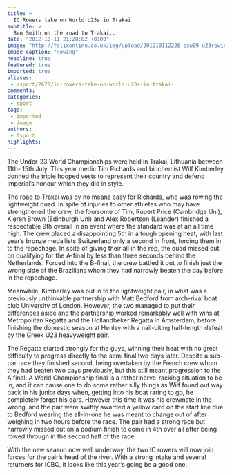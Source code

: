 ```yaml
---
title: >
  IC Rowers take on World U23s in Trakai
subtitle: >
  Ben Smith on the road to Trakai...
date: "2012-10-11 21:28:02 +0100"
image: "http://felixonline.co.uk/img/upload/201210112226-csw09-u23rowing1.jpg"
image_caption: "Rowing"
headline: true
featured: true
imported: true
aliases:
 - /sport/2678/ic-rowers-take-on-world-u23s-in-trakai-
comments:
categories:
 - sport
tags:
 - imported
 - image
authors:
 - fsport
highlights:
---
```


The Under-23 World Championships were held in Trakai, Lithuania between 11th- 15th July. This year medic Tim Richards and biochemist Wilf Kimberley donned the triple hooped vests to represent their country and defend Imperial’s honour which they did in style.

The road to Trakai was by no means easy for Richards, who was rowing the lightweight quad. In spite of injuries to other athletes who may have strengthened the crew, the foursome of Tim, Rupert Price (Cambridge Uni), Kieren Brown (Edinburgh Uni) and Alex Robertson (Leander) finished a respectable 9th overall in an event where the standard was at an all time high. The crew placed a disappointing 5th in a tough opening heat, with last year’s bronze medallists Switzerland only a second in front, forcing them in to the repechage. In spite of giving their all in the rep, the quad missed out on qualifying for the A-final by less than three seconds behind the Netherlands. Forced into the B-final, the crew battled it out to finish just the wrong side of the Brazilians whom they had narrowly beaten the day before in the repechage.

Meanwhile, Kimberley was put in to the lightweight pair, in what was a previously unthinkable partnership with Matt Bedford from arch-rival boat club University of London. However, the two managed to put their differences aside and the partnership worked remarkably well with wins at Metropolitan Regatta and the Hollandbeker Regatta in Amsterdam, before finishing the domestic season at Henley with a nail-biting half-length defeat by the Greek U23 heavyweight pair.

The Regatta started strongly for the guys, winning their heat with no great difficulty to progress directly to the semi final two days later. Despite a sub-par race they finished second, being overtaken by the French crew whom they had beaten two days previously, but this still meant progression to the A final. A World Championship final is a rather nerve-racking situation to be in, and it can cause one to do some rather silly things as Wilf found out way back in his junior days when, getting into his boat raring to go, he completely forgot his oars. However this time it was his crewmate in the wrong, and the pair were swiftly awarded a yellow card on the start line due to Bedford wearing the all-in-one he was meant to change out of after weighing in two hours before the race. The pair had a strong race but narrowly missed out on a podium finish to come in 4th over all after being rowed through in the second half of the race.

With the new season now well underway, the two IC rowers will now join forces for the pair’s head of the river. With a strong intake and several returners for ICBC, it looks like this year’s going be a good one.
